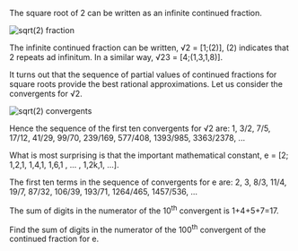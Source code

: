 The square root of 2 can be written as an infinite continued fraction.

![sqrt(2) fraction](https://i.imgur.com/czJzOyx.png)

The infinite continued fraction can be written, √2 = [1;(2)], (2) indicates that 2 repeats ad infinitum. In a similar way, √23 = [4;(1,3,1,8)].

It turns out that the sequence of partial values of continued fractions for square roots provide the best rational approximations. Let us consider the convergents for √2.

![sqrt(2) convergents](https://i.imgur.com/cSUYG7n.png)

Hence the sequence of the first ten convergents for √2 are:
1, 3/2, 7/5, 17/12, 41/29, 99/70, 239/169, 577/408, 1393/985, 3363/2378, ...

What is most surprising is that the important mathematical constant,
e = [2; 1,2,1, 1,4,1, 1,6,1 , ... , 1,2k,1, ...].

The first ten terms in the sequence of convergents for e are:
2, 3, 8/3, 11/4, 19/7, 87/32, 106/39, 193/71, 1264/465, 1457/536, ...

The sum of digits in the numerator of the 10<sup>th</sup> convergent is 1+4+5+7=17.

Find the sum of digits in the numerator of the 100<sup>th</sup> convergent of the continued fraction for e.